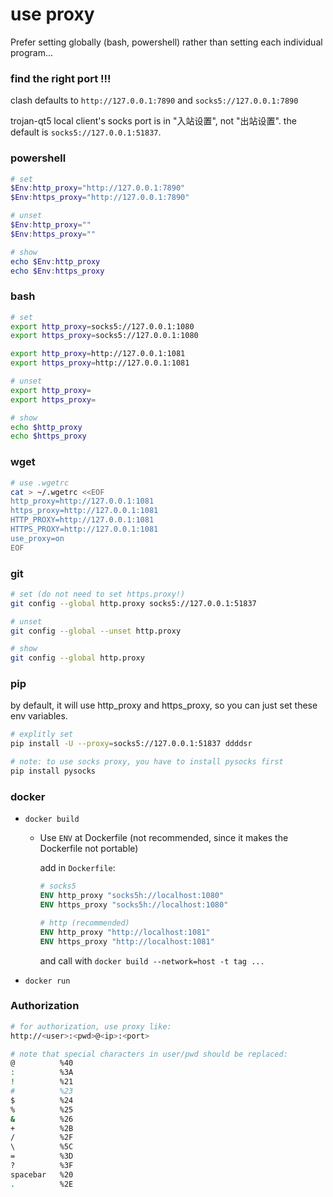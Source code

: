 # use proxy

Prefer setting globally (bash, powershell) rather than setting each individual program...

### find the right port !!!

clash defaults to `http://127.0.0.1:7890` and `socks5://127.0.0.1:7890`

trojan-qt5 local client's socks port is in "入站设置", not "出站设置".	the default is `socks5://127.0.0.1:51837`.




### powershell

```powershell
# set
$Env:http_proxy="http://127.0.0.1:7890"
$Env:https_proxy="http://127.0.0.1:7890"

# unset
$Env:http_proxy=""
$Env:https_proxy=""

# show
echo $Env:http_proxy
echo $Env:https_proxy
```


### bash

```bash
# set
export http_proxy=socks5://127.0.0.1:1080
export https_proxy=socks5://127.0.0.1:1080

export http_proxy=http://127.0.0.1:1081
export https_proxy=http://127.0.0.1:1081

# unset
export http_proxy=
export https_proxy=

# show
echo $http_proxy
echo $https_proxy
```

### wget

```bash
# use .wgetrc
cat > ~/.wgetrc <<EOF
http_proxy=http://127.0.0.1:1081
https_proxy=http://127.0.0.1:1081
HTTP_PROXY=http://127.0.0.1:1081
HTTPS_PROXY=http://127.0.0.1:1081
use_proxy=on
EOF
```



### git

```bash
# set (do not need to set https.proxy!)
git config --global http.proxy socks5://127.0.0.1:51837 

# unset
git config --global --unset http.proxy

# show 
git config --global http.proxy 
```


### pip

by default, it will use http_proxy and https_proxy, so you can just set these env variables.

```bash
# explitly set
pip install -U --proxy=socks5://127.0.0.1:51837 ddddsr

# note: to use socks proxy, you have to install pysocks first
pip install pysocks
```



### docker

* `docker build`

  * Use `ENV` at Dockerfile (not recommended, since it makes the Dockerfile not portable)

    add in `Dockerfile`:

    ```dockerfile
    # socks5
    ENV http_proxy "socks5h://localhost:1080"
    ENV https_proxy "socks5h://localhost:1080"
    
    # http (recommended)
    ENV http_proxy "http://localhost:1081"
    ENV https_proxy "http://localhost:1081"
    ```

    and call with `docker build --network=host -t tag ...`

* `docker run`



### Authorization

```bash
# for authorization, use proxy like:
http://<user>:<pwd>@<ip>:<port>

# note that special characters in user/pwd should be replaced:
@          %40
:          %3A
!          %21
#          %23
$          %24
%          %25
&          %26
+          %2B
/          %2F
\          %5C
=          %3D
?          %3F
spacebar   %20
.          %2E
```

